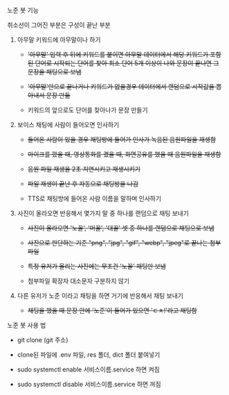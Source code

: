 노준 봇 기능


취소선이 그어진 부분은 구성이 끝난 부분


1. 아무말 키워드에 아무말이나 하기
    - ~~'아무말' 입력 후 뒤에 키워드를 붙이면 아무말 데이터에서 해당 키워드가 포함된 단어로 시작되는 단어를 찾아 최소 단어 5개 이상이 나와 문장이 끝나면 그 문장을 채팅으로 보냄~~

    - ~~'아무말'만으로 끝나거나 키워드가 없을경우 데이터에서 랜덤으로 시작값을 뽑아내서 문장 만듦~~

    - 키워드의 앞으로도 단어를 찾아나가 문장 만들기


2. 보이스 채팅에 사람이 들어오면 인사하기
    - ~~들어온 사람이 있을 경우 채팅방에 들어가 인사가 녹음된 음원파일을 재생함~~

    - ~~마이크를 껐을 때, 영상통화를 켰을 때, 화면공유를 했을 때 음원파일을 재생함~~

    - ~~음원 파일 재생을 2초 지연시키고 재생시키기~~ 

    - ~~파일 재생이 끝난 후 자동으로 채팅방을 나감~~

    - TTS로 채팅방에 들어온 사람 이름을 말하며 인사하기


3. 사진이 올라오면 반응해서 몇가지 말 중 하나를 랜덤으로 채팅 보내기

    - ~~사진이 올라오면 '노꼴', '머꼴', '대꼴' 셋 중 하나를 랜덤으로 채팅으로 보냄~~

    - ~~사진으로 판단하는 기준 "png", "jpg", "gif", "webp", "jpeg"로 끝나는 첨부 파일~~
    
    - ~~특정 유저가 올리는 사진에는 무조건 '노꼴' 채팅만 보냄~~

    - 첨부파일 확장자 대소문자 구분하지 않기


4. 다른 유저가 노준 이라고 채팅을 하면 거기에 반응해서 채팅 보내기

    - ~~채팅을 했을 때 문장 안에 '노준'이 들어가 있으면 'ㄷㅊ!'라고 채팅함~~


노준 봇 사용 법

 - git clone (git 주소)

 - clone된 파일에 .env 파일, res 폴더, dict 폴더 붙여넣기

 - sudo systemctl enable 서비스이름.service 하면 켜짐

 - sudo systemctl disable 서비스이름.service 하면 꺼짐

 